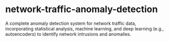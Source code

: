 # network-traffic-anomaly-detection
 A complete anomaly detection system for network traffic data, incorporating statistical analysis, machine learning, and deep learning (e.g., autoencoders) to identify network intrusions and anomalies.
